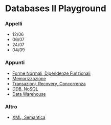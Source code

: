 # Databases II Playground

### Appelli
- 12/06
- 06/07
- 24/07
- 04/09

### Appunti
- [Forme Normali, Dipendenze Funzionali](1-2-3.md)
- [Memorizzazione](4-5.md)
- [Transazioni, Recovery, Concorrenza](6-7-8.md)
- [DDB, NoSQL](9-11.md)
- [Data Warehouse](13.md)

### Altro
- [XML, Semantica](10-12.md)